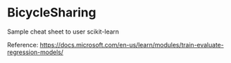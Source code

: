 # BicycleSharing
Sample cheat sheet to user scikit-learn


Reference:
https://docs.microsoft.com/en-us/learn/modules/train-evaluate-regression-models/
